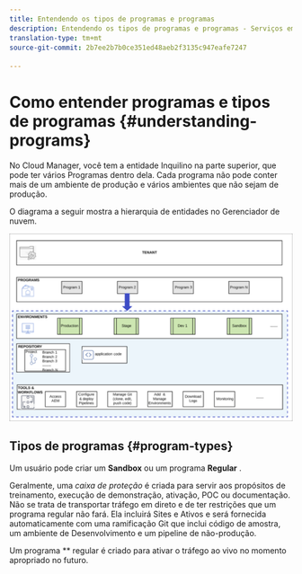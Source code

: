 ```yaml
---
title: Entendendo os tipos de programas e programas
description: Entendendo os tipos de programas e programas - Serviços em nuvem
translation-type: tm+mt
source-git-commit: 2b7ee2b7b0ce351ed48aeb2f3135c947eafe7247

---
```



# Como entender programas e tipos de programas {#understanding-programs}

No Cloud Manager, você tem a entidade Inquilino na parte superior, que pode ter vários Programas dentro dela.  Cada programa não pode conter mais de um ambiente de produção e vários ambientes que não sejam de produção.

O diagrama a seguir mostra a hierarquia de entidades no Gerenciador de nuvem.

![](assets/program_types.png)

## Tipos de programas {#program-types}

Um usuário pode criar um **Sandbox** ou um programa **Regular** .

Geralmente, uma *caixa de proteção* é criada para servir aos propósitos de treinamento, execução de demonstração, ativação, POC ou documentação. Não se trata de transportar tráfego em direto e de ter restrições que um programa regular não fará. Ela incluirá Sites e Ativos e será fornecida automaticamente com uma ramificação Git que inclui código de amostra, um ambiente de Desenvolvimento e um pipeline de não-produção.

Um programa ** regular é criado para ativar o tráfego ao vivo no momento apropriado no futuro.